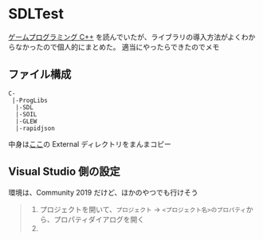 # SDLTest

[ゲームプログラミング C++](https://www.amazon.co.jp/dp/4798157619) を読んでいたが、ライブラリの導入方法がよくわからなかったので個人的にまとめた。
適当にやったらできたのでメモ

## ファイル構成
```
C-
 |-ProgLibs
  |-SDL
  |-SOIL
  |-GLEW
  |-rapidjson
```
中身は[ここ](https://github.com/gameprogcpp/code)の External ディレクトリをまんまコピー

## Visual Studio 側の設定
環境は、Community 2019 だけど、ほかのやつでも行けそう

> 1. プロジェクトを開いて、`プロジェクト` → `<プロジェクト名>のプロパティ`から、プロパティダイアログを開く
> 1.  
